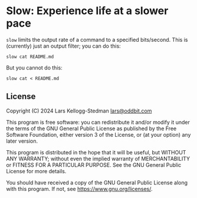 # Slow: Experience life at a slower pace

`slow` limits the output rate of a command to a specified bits/second. This is (currently) just an output filter; you can do this:

```
slow cat README.md
```

But you cannot do this:

```
slow cat < README.md
```

## License

Copyright (C) 2024 Lars Kellogg-Stedman <lars@oddbit.com>

This program is free software: you can redistribute it and/or modify
it under the terms of the GNU General Public License as published by
the Free Software Foundation, either version 3 of the License, or
(at your option) any later version.

This program is distributed in the hope that it will be useful,
but WITHOUT ANY WARRANTY; without even the implied warranty of
MERCHANTABILITY or FITNESS FOR A PARTICULAR PURPOSE.  See the
GNU General Public License for more details.

You should have received a copy of the GNU General Public License
along with this program.  If not, see <https://www.gnu.org/licenses/>.
